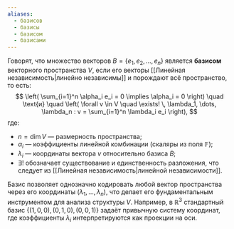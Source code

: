 ```yaml
---
aliases:
  - базисов
  - базисы
  - базисом
  - базисами
---
```

Говорят, что множество векторов $B = \{e_1, e_2, \dots, e_n\}$ является **базисом** векторного пространства $V$, если его векторы [[Линейная независимость|линейно независимы]] и порождают всё пространство, то есть:
$$
\left( \sum_{i=1}^n \alpha_i e_i = 0 \implies \alpha_i = 0 \right) \quad \text{и} \quad \left( \forall v \in V \quad \exists! \, \lambda_1, \dots, \lambda_n : v = \sum_{i=1}^n \lambda_i e_i \right),
$$
где:
* $n = \dim V$ — размерность пространства;
* $\alpha_i$ — коэффициенты линейной комбинации (скаляры из поля $\mathbb{F}$);
* $\lambda_i$ — координаты вектора $v$ относительно базиса $B$;
* $\exists!$ обозначает существование и единственность разложения, что следует из [[Линейная независимость|линейной независимости]].

Базис позволяет однозначно кодировать любой вектор пространства через его координаты $(\lambda_1, \dots, \lambda_n)$, что делает его фундаментальным инструментом для анализа структуры $V$. Например, в $\mathbb{R}^3$ стандартный базис $\{(1,0,0), (0,1,0), (0,0,1)\}$ задаёт привычную систему координат, где коэффициенты $\lambda_i$ интерпретируются как проекции на оси.